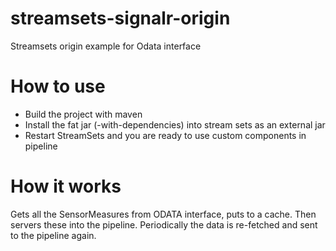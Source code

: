 # streamsets-signalr-origin

Streamsets origin example for Odata interface

How to use
==========
- Build the project with maven
- Install the fat jar (-with-dependencies) into stream sets as an external jar
- Restart StreamSets and you are ready to use custom components in pipeline

How it works
============
Gets all the SensorMeasures from ODATA interface, puts to a cache. Then servers these into the pipeline. Periodically the data is re-fetched and sent to the pipeline again.


